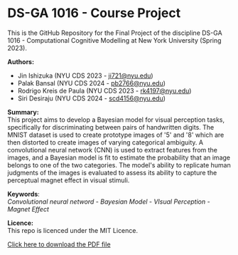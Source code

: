 # DS-GA 1016 - Course Project

This is the GitHub Repository for the Final Project of the discipline DS-GA 1016 - Computational Cognitive Modelling at New York University (Spring 2023).

**Authors:**
 - Jin Ishizuka (NYU CDS 2023 - ji721@nyu.edu)
 - Palak Bansal (NYU CDS 2024 - pb2766@nyu.edu)
 - Rodrigo Kreis de Paula (NYU CDS 2023 - rk4197@nyu.edu)
 - Siri Desiraju (NYU CDS 2024 - scd4156@nyu.edu)

**Summary:** \
This project aims to develop a Bayesian model for visual perception tasks, specifically for discriminating between pairs of handwritten digits. The MNIST dataset is used to create prototype images of '5' and '8' which are then distorted to create images of varying categorical ambiguity. A convolutional neural network (CNN) is used to extract features from the images, and a Bayesian model is fit to estimate the probability that an image belongs to one of the two categories. The model's ability to replicate human judgments of the images is evaluated to assess its ability to capture the perceptual magnet effect in visual stimuli.

**Keywords**: \
*Convolutional neural netword - Bayesian Model - VIsual Perception - Magnet Effect*

**Licence:** \
This repo is licenced under the MIT Licence.

[Click here to download the PDF file](https://github.com/Palak-B/Bayesian-model-for-visual-perception/blob/main/Final%20Report.pdf)
